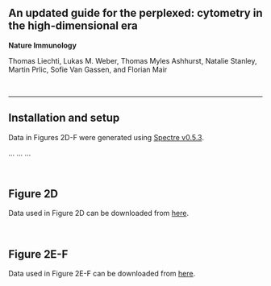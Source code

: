## An updated guide for the perplexed: cytometry in the high-dimensional era 

**Nature Immunology**

Thomas Liechti, Lukas M. Weber, Thomas Myles Ashhurst, Natalie Stanley, Martin Prlic, Sofie Van Gassen, and Florian Mair

<br/>

---

## Installation and setup

Data in Figures 2D-F were generated using [Spectre v0.5.3](). 

...
...
...

<br/>

## Figure 2D

Data used in Figure 2D can be downloaded from [here]().

<br/>

## Figure 2E-F

Data used in Figure 2E-F can be downloaded from [here]().

